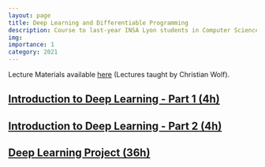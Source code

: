 ```yaml
---
layout: page
title: Deep Learning and Differentiable Programming
description: Course to last-year INSA Lyon students in Computer Science (5IF)
img:
importance: 1
category: 2021
---
```


Lecture Materials available [here](https://chriswolfvision.github.io/www/teaching/index.html) (Lectures taught by Christian Wolf).

## [Introduction to Deep Learning - Part 1 (4h)](https://pierremarza.github.io/teaching/1_teaching_tp1/)

## [Introduction to Deep Learning - Part 2 (4h)](https://pierremarza.github.io/teaching/1_teaching_tp2/)

## [Deep Learning Project (36h)](https://pierremarza.github.io/teaching/1_teaching_project/)